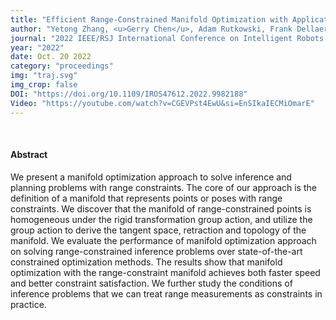 ```yaml
---
title: "Efficient Range-Constrained Manifold Optimization with Application to Cooperative Navigation"
author: "Yetong Zhang, <u>Gerry Chen</u>, Adam Rutkowski, Frank Dellaert"
journal: "2022 IEEE/RSJ International Conference on Intelligent Robots and Systems (IROS)"
year: "2022"
date: Oct. 20 2022
category: "proceedings"
img: "traj.svg"
img_crop: false
DOI: "https://doi.org/10.1109/IROS47612.2022.9982188"
Video: "https://youtube.com/watch?v=CGEVPst4EwU&si=EnSIkaIECMiOmarE"
---
```


<br />

#### Abstract

We present a manifold optimization approach to solve inference and planning problems with range constraints. The core of our approach is the definition of a manifold that represents points or poses with range constraints. We discover that the manifold of range-constrained points is homogeneous under the rigid transformation group action, and utilize the group action to derive the tangent space, retraction and topology of the manifold. We evaluate the performance of manifold optimization approach on solving range-constrained inference problems over state-of-the-art constrained optimization methods. The results show that manifold optimization with the range-constraint manifold achieves both faster speed and better constraint satisfaction. We further study the conditions of inference problems that we can treat range measurements as constraints in practice.
